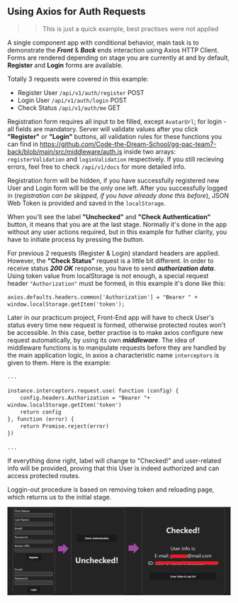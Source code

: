 ## Using Axios for Auth Requests

>>This is just a quick example, best practises were not applied

A single component app with conditional behavior, main task is to demonstrate the _**Front**_ & _**Back**_ ends interaction using Axios HTTP Client. Forms are rendered depending on stage you are currently at and by default, **Register** and **Login** forms are available.

Totally 3 requests were covered in this example:
* Register User `/api/v1/auth/register` POST
* Login User `/api/v1/auth/login` POST
* Check Status `/api/v1/auth/me` GET

Registration form requires all input to be filled, except `AvatarUrl`; for login - all fields are mandatory. Server will validate values after you click **"Register"** or **"Login"** buttons, all validation rules for these functions you can find in https://github.com/Code-the-Dream-School/gg-pac-team7-back/blob/main/src/middleware/auth.js inside two arrays: `registerValidation` and `loginValidation` respectively. If you still recieving errors, feel free to check `/api/v1/docs` for more detailed info.

Registration form will be hidden, if you have successfully registered new User and Login form will be the only one left. After you successfully logged in (_registration can be skipped, if you have already done this before_), JSON Web Token is provided and saved in the `localStorage`.

When you'll see the label **"Unchecked"** and **"Check Authentication"** button, it means that you are at the last stage. Normally it's done in the app without any user actions required, but in this example for futher clarity, you have to initiate process by pressing the button.

For previous 2 requests (Register & Login) standard headers are applied. However, the **"Check Status"** request is a little bit different. In order to receive status _**200 OK**_ response, you have to send _**authorization data**_. Using token value from localStorage is not enough, a special request header `"Authorization"` must be formed, in this example it's done like this:

```
axios.defaults.headers.common['Authorization'] = "Bearer " + window.localStorage.getItem('token');
```
Later in our practicum project, Front-End app will have to check User's status every time new request is formed, otherwise protected routes won't be accessible. In this case, better practise is to make axios configure new request automatically, by using its own _**middleware**_. The idea of middleware functions is to manipulate requests before they are handled by the main application logic, in axios a characteristic name `interceptors` is given to them. Here is the example:

```
...

instance.interceptors.request.use( function (config) {
    config.headers.Authorization = "Bearer "+ window.localStorage.getItem('token')
    return config
}, function (error) {
    return Promise.reject(error)
})

...
```
If everything done right, label will change to "Checked!" and user-related info will be provided, proving that this User is indeed authorized and can access protected routes.

Loggin-out procedure is based on removing token and reloading page, which returns us to the initial stage.

![Auth Stages](https://github.com/lastpwnd/req-example/raw/master/public/testapp.jpg)